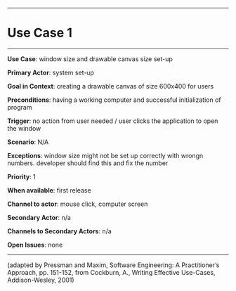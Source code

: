 
<hr>

# Use Case 1

<hr>

**Use Case**: window size and drawable canvas size set-up

**Primary Actor**: system set-up

**Goal in Context**: creating a drawable canvas of size 600x400 for users

**Preconditions**: having a working computer and successful initialization of program

**Trigger**: no action from user needed / user clicks the application to open the window
  
**Scenario**: N/A
 
**Exceptions**: window size might not be set up correctly with wrongn numbers. developer should find this and fix the number

**Priority**: 1

**When available**: first release

**Channel to actor**: mouse click, computer screen

**Secondary Actor**: n/a

**Channels to Secondary Actors**: n/a

**Open Issues**: none

<hr>



(adapted by Pressman and Maxim, Software Engineering: A Practitioner’s Approach, pp. 151-152, from Cockburn,
A., Writing Effective Use-Cases, Addison-Wesley, 2001)
